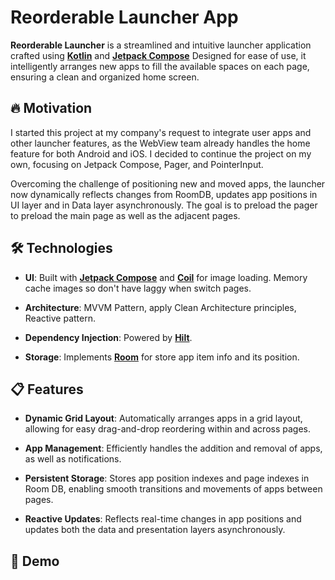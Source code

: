 # Reorderable Launcher App

**Reorderable Launcher** is a streamlined and intuitive launcher application crafted using
**[Kotlin](https://github.com/JetBrains/kotlin)** and
**[Jetpack Compose](https://developer.android.com/jetpack/compose)** Designed for ease of use, it
intelligently arranges new apps to fill the available spaces on each page, ensuring a clean and
organized home screen.

## 🔥 Motivation

I started this project at my company's request to integrate user apps and other launcher features,
as the WebView team already handles the home feature for both Android and iOS. I decided to continue
the project on my own, focusing on Jetpack Compose, Pager, and PointerInput.

Overcoming the challenge of positioning new and moved apps, the launcher now dynamically reflects
changes from RoomDB, updates app positions in UI layer and in Data layer asynchronously. The goal is
to preload the pager to preload the main page as well as the adjacent pages.

## 🛠️ Technologies

- **UI**: Built with **[Jetpack Compose](https://developer.android.com/jetpack/compose)** and
  **[Coil](https://github.com/coil-kt/coil)** for image loading. Memory cache images so don't have
  laggy when switch pages.

- **Architecture**: MVVM Pattern, apply Clean Architecture principles, Reactive pattern.

- **Dependency Injection**: Powered by
  **[Hilt](https://developer.android.com/training/dependency-injection/hilt-android)**.

- **Storage**: Implements **[Room](https://github.com/realm)** for store app item info and its
  position.

## 📋 Features

- **Dynamic Grid Layout**: Automatically arranges apps in a grid layout, allowing for easy
  drag-and-drop reordering within and across pages.

- **App Management**: Efficiently handles the addition and removal of apps, as well as
  notifications.

- **Persistent Storage**: Stores app position indexes and page indexes in Room DB, enabling smooth
  transitions and movements of apps between pages.

- **Reactive Updates**: Reflects real-time changes in app positions and updates both the data and
  presentation layers asynchronously.

## 🎥 Demo
